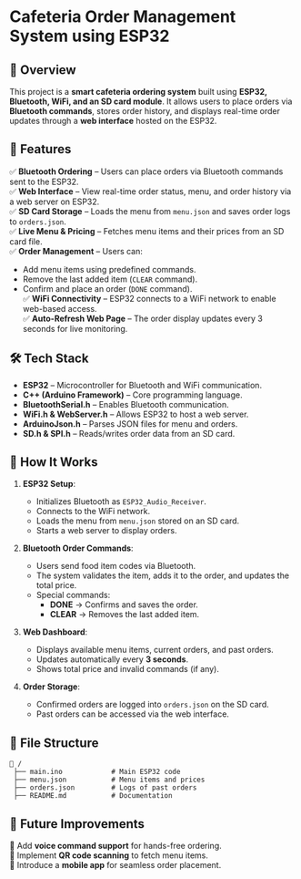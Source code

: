 # **Cafeteria Order Management System using ESP32**  

## **📌 Overview**  
This project is a **smart cafeteria ordering system** built using **ESP32, Bluetooth, WiFi, and an SD card module**. It allows users to place orders via **Bluetooth commands**, stores order history, and displays real-time order updates through a **web interface** hosted on the ESP32.  

## **🚀 Features**  
✅ **Bluetooth Ordering** – Users can place orders via Bluetooth commands sent to the ESP32.  
✅ **Web Interface** – View real-time order status, menu, and order history via a web server on ESP32.  
✅ **SD Card Storage** – Loads the menu from `menu.json` and saves order logs to `orders.json`.  
✅ **Live Menu & Pricing** – Fetches menu items and their prices from an SD card file.  
✅ **Order Management** – Users can:  
   - Add menu items using predefined commands.  
   - Remove the last added item (`CLEAR` command).  
   - Confirm and place an order (`DONE` command).  
✅ **WiFi Connectivity** – ESP32 connects to a WiFi network to enable web-based access.  
✅ **Auto-Refresh Web Page** – The order display updates every 3 seconds for live monitoring.  

## **🛠 Tech Stack**  
- **ESP32** – Microcontroller for Bluetooth and WiFi communication.  
- **C++ (Arduino Framework)** – Core programming language.  
- **BluetoothSerial.h** – Enables Bluetooth communication.  
- **WiFi.h & WebServer.h** – Allows ESP32 to host a web server.  
- **ArduinoJson.h** – Parses JSON files for menu and orders.  
- **SD.h & SPI.h** – Reads/writes order data from an SD card.  

## **📖 How It Works**  
1. **ESP32 Setup**:  
   - Initializes Bluetooth as `ESP32_Audio_Receiver`.  
   - Connects to the WiFi network.  
   - Loads the menu from `menu.json` stored on an SD card.  
   - Starts a web server to display orders.  

2. **Bluetooth Order Commands**:  
   - Users send food item codes via Bluetooth.  
   - The system validates the item, adds it to the order, and updates the total price.  
   - Special commands:  
     - **DONE** → Confirms and saves the order.  
     - **CLEAR** → Removes the last added item.  

3. **Web Dashboard**:  
   - Displays available menu items, current orders, and past orders.  
   - Updates automatically every **3 seconds**.  
   - Shows total price and invalid commands (if any).  

4. **Order Storage**:  
   - Confirmed orders are logged into `orders.json` on the SD card.  
   - Past orders can be accessed via the web interface.  

## **💾 File Structure**  
```
📂 /  
 ├── main.ino            # Main ESP32 code  
 ├── menu.json           # Menu items and prices  
 ├── orders.json         # Logs of past orders  
 ├── README.md           # Documentation  
```

## **🎯 Future Improvements**  
🔹 Add **voice command support** for hands-free ordering.  
🔹 Implement **QR code scanning** to fetch menu items.  
🔹 Introduce a **mobile app** for seamless order placement. 
